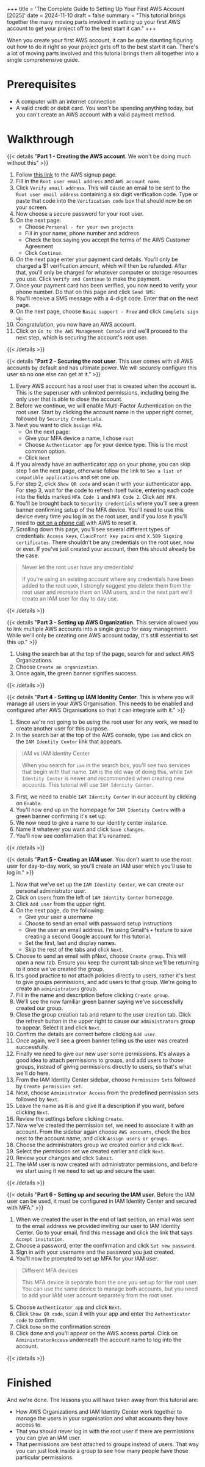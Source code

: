 +++
title = 'The Complete Guide to Setting Up Your First AWS Account [2025]'
date = 2024-11-10
draft = false
summary = "This tutorial brings together the many moving parts involved in setting up your first AWS account to get your project off to the best start it can."
+++

When you create your first AWS account, it can be quite daunting figuring out
how to do it right so your project gets off to the best start it can. There's a
lot of moving parts involved and this tutorial brings them all together into a
single comprehensive guide.

# Prerequisites

- A computer with an internet connection
- A valid credit or debit card. You won't be spending anything today, but you
  can't create an AWS account with a valid payment method.

# Walkthrough

{{< details "**Part 1 - Creating the AWS account**. We won't be doing much without this" >}}

1. Follow [this
   link](https://signin.aws.amazon.com/signup?request_type=register) to the AWS
   signup page.
2. Fill in the `Root user email address` and `AWS account name`.
3. Click `Verify email address`. This will cause an email to be sent to the
   `Root user email address` containing a six digit verification code. Type or
   paste that code into the `Verification code` box that should now be on your
   screen.
4. Now choose a secure password for your root user.
5. On the next page:
   - Choose `Personal - for your own projects`
   - Fill in your name, phone number and address
   - Check the box saying you accept the terms of the AWS Customer Agreement
   - Click `Continue`.
6. On the next page enter your payment card details. You'll only be charged a $1
   verification amount, which will then be refunded. After that, you'll only be
   charged for whatever computer or storage resources you use. Click `Verify and Continue` to make the payment.
7. Once your payment card has been verified, you now need to verify your phone
   number. Do that on this page and click `Send SMS`:
8. You'll receive a SMS message with a 4-digit code. Enter that on the next
   page.
9. On the next page, choose `Basic support - Free` and click `Complete sign up`.
10. Congratulation, you now have an AWS account.
11. Click on `Go to the AWS Management Console` and we'll proceed to the next
    step, which is securing the account's root user.

{{< /details >}}

{{< details "**Part 2 - Securing the root user**. This user comes with all AWS accounts by default and has ultimate power. We will securely configure this user so no one else can get at it." >}}

1. Every AWS account has a root user that is created when the account is. This
   is the superuser with unlimited permissions, including being the only user that
   is able to close the account.
2. Before we continue, we will enable Multi-Factor Authentication on the root
   user. Start by clicking the account name in the upper right corner, followed by
   `Security Credentials`.
3. Next you want to click `Assign MFA`.
   - On the next page:
   - Give your MFA device a name, I chose `root`
   - Choose `Authenticator app` for your device type. This is the most common option.
   - Click `Next`
4. If you already have an authenticator app on your phone, you can skip step 1
   on the next page, otherwise follow the link to `See a list of compatible applications` and set one up.
5. For step 2, click `Show QR code` and scan it with your authenticator app. For
   step 3, wait for the code to refresh itself twice, entering each code into the
   fields marked `MFA Code 1` and `MFA Code 2`. Click `Add MFA`.
6. You'll be brought back to `Security credentials` where you'll see a green
   banner confirming setup of the MFA device. You'll need to use this device every
   time you log in as the root user, and if you lose it you'll need to [get on a
   phone
   call](https://docs.aws.amazon.com/IAM/latest/UserGuide/id_credentials_mfa_lost-or-broken.html#root-mfa-lost-or-broken)
   with AWS to reset it.
7. Scrolling down this page, you'll see several different types of credentials:
   `Access keys`, `CloudFront key pairs` and `X.509 Signing certificates`. There
   shouldn't be any credentials on the root user, now or ever. If you've just
   created your account, then this should already be the case.

> Never let the root user have any credentials!
>
> If you're using an existing account where any credentials have been added to
> the root user, I strongly suggest you delete them from the root user and
> recreate them on IAM users, and in the next part we'll create an IAM user for
> day to day use.

{{< /details >}}

{{< details "**Part 3 - Setting up AWS Organization**. This service allowed you to link multiple AWS accounts into a single group for easy management. While we'll only be creating one AWS account today, it's still essential to set this up." >}}

1. Using the search bar at the top of the page, search for and select AWS
   Organizations.
2. Choose `Create an organization`.
3. Once again, the green banner signifies success.

{{< /details >}}

{{< details "**Part 4 - Setting up IAM Identity Center**. This is where you will manage all users in your AWS Organisation. This needs to be enabled and configured after AWS Organisations so that it can integrate with it." >}}

1. Since we're not going to be using the root user for any work, we need to
   create another user for this purpose.
2. In the search bar at the top of the AWS console, type `iam` and click on the
   `IAM Identity Center` link that appears.

> IAM vs IAM Identity Center
>
> When you search for `iam` in the search box, you'll see two services that
> begin with that name. `IAM` is the old way of doing this, while `IAM Identity Center` is newer and recommended when creating new accounts. This tutorial
> will use `IAM Identity Center`.

3. First, we need to enable `IAM Identity Center` in our account by clicking on
   `Enable`.
1. You'll now end up on the homepage for `IAM Identity Centre` with a green
   banner confirming it's set up.
1. We now need to give a name to our identity center instance.
1. Name it whatever you want and click `Save changes`.
1. You'll now see confirmation that it's renamed.

{{< /details >}}

{{< details "**Part 5 - Creating an IAM user**. You don't want to use the root user for day-to-day work, so you'll create an IAM user which you'll use to log in." >}}

1. Now that we've set up the `IAM Identity Center`, we can create our personal
   administrator user.
2. Click on `Users` from the left of `IAM Identity Center` homepage.
3. Click `Add user` from the upper right.
4. On the next page, do the following:
   - Give your user a username
   - Choose to send an email with password setup instructions
   - Give the user an email address. I'm using Gmail's `+` feature to save
     creating a second Google account for this tutorial.
   - Set the first, last and display names.
   - Skip the rest of the tabs and click `Next`.
5. Choose to send an email with pNext, choose `Create group`. This will open a
   new tab. Ensure you keep the current tab since we'll be returning to it once
   we've created the group.
6. It's good practice to not attach policies directly to users, rather it's best
   to give groups permissions, and add users to that group. We're going to create
   an `administrators` group.
7. Fill in the name and description before clicking `Create group`.
8. We'll see the now familiar green banner saying we've successfully created our
   group.
9. Close the group creation tab and return to the user creation tab. Click the
   refresh button in the upper right to cause our `administrators` group to appear.
   Select it and click `Next`.
10. Confirm the details are correct before clicking `Add user`.
11. Once again, we'll see a green banner telling us the user was created
    successfully.
12. Finally we need to give our new user some permissions. It's always a good
    idea to attach permissions to groups, and add users to those groups, instead of
    giving permissions directly to users, so that's what we'll do here.
13. From the IAM Identity Center sidebar, choose `Permission Sets` followed by
    `Create permission set`.
14. Next, choose `Administrator Access` from the predefined permission sets
    followed by `Next`.
15. Leave the name as it is and give it a description if you want, before
    clicking `Next`.
16. Review the settings before clicking `Create`.
17. Now we've created the permission set, we need to associate it with an
    account. From the sidebar again choose `AWS accounts`, check the box next to the
    account name, and click `Assign users or groups`.
18. Choose the administrators group we created earlier and click `Next`.
19. Select the permission set we created earlier and click `Next`.
20. Review your changes and click `Submit`.
21. The IAM user is now created with administrator permissions, and before we
    start using it we need to set up and secure the user.

{{< /details >}}

{{< details "**Part 6 - Setting up and securing the IAM user**. Before the IAM user can be used, it must be configured in IAM Identity Center and secured with MFA." >}}

1. When we created the user in the end of last section, an email was sent to the
   email address we provided inviting our user to IAM Identity Center. Go to your
   email, find this message and click the link that says `Accept invitation`.
2. Choose a password, enter the confirmation and click `Set new password`.
3. Sign in with your username and the password you just created.
4. You'll now be prompted to set up MFA for your IAM user.

> Different MFA devices
>
> This MFA device is separate from the one you set up for the root
> user. You can use the same device to manage both accounts, but you need to add
> your IAM user account separately from the root user.

5. Choose `Authenticator app` and click `Next`.
6. Click `Show QR code`, scan it with your app and enter the `Authenticator code` to confirm.
7. Click `Done` on the confirmation screen
8. Click done and you'll appear on the AWS access portal. Click on
   `AdministratorAccess` underneath the account name to log into the account.

{{< /details >}}

# Finished

And we're done. The lessons you will have taken away from this tutorial are:

- How AWS Organizations and IAM Identity Center work together to manage the
  users in your organisation and what accounts they have access to.
- That you should never log in with the root user if there are permissions you
  can give an IAM user.
- That permissions are best attached to groups instead of users. That way you
  can just look inside a group to see how many people have those particular
  permissions.
